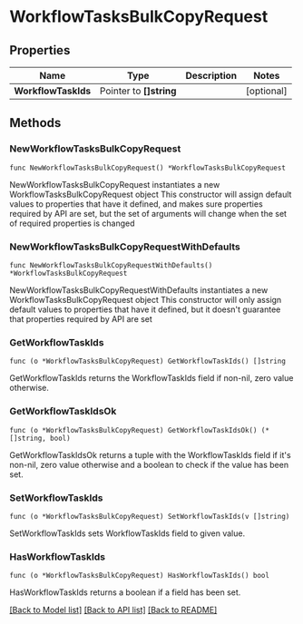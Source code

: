 # WorkflowTasksBulkCopyRequest

## Properties

Name | Type | Description | Notes
------------ | ------------- | ------------- | -------------
**WorkflowTaskIds** | Pointer to **[]string** |  | [optional] 

## Methods

### NewWorkflowTasksBulkCopyRequest

`func NewWorkflowTasksBulkCopyRequest() *WorkflowTasksBulkCopyRequest`

NewWorkflowTasksBulkCopyRequest instantiates a new WorkflowTasksBulkCopyRequest object
This constructor will assign default values to properties that have it defined,
and makes sure properties required by API are set, but the set of arguments
will change when the set of required properties is changed

### NewWorkflowTasksBulkCopyRequestWithDefaults

`func NewWorkflowTasksBulkCopyRequestWithDefaults() *WorkflowTasksBulkCopyRequest`

NewWorkflowTasksBulkCopyRequestWithDefaults instantiates a new WorkflowTasksBulkCopyRequest object
This constructor will only assign default values to properties that have it defined,
but it doesn't guarantee that properties required by API are set

### GetWorkflowTaskIds

`func (o *WorkflowTasksBulkCopyRequest) GetWorkflowTaskIds() []string`

GetWorkflowTaskIds returns the WorkflowTaskIds field if non-nil, zero value otherwise.

### GetWorkflowTaskIdsOk

`func (o *WorkflowTasksBulkCopyRequest) GetWorkflowTaskIdsOk() (*[]string, bool)`

GetWorkflowTaskIdsOk returns a tuple with the WorkflowTaskIds field if it's non-nil, zero value otherwise
and a boolean to check if the value has been set.

### SetWorkflowTaskIds

`func (o *WorkflowTasksBulkCopyRequest) SetWorkflowTaskIds(v []string)`

SetWorkflowTaskIds sets WorkflowTaskIds field to given value.

### HasWorkflowTaskIds

`func (o *WorkflowTasksBulkCopyRequest) HasWorkflowTaskIds() bool`

HasWorkflowTaskIds returns a boolean if a field has been set.


[[Back to Model list]](../README.md#documentation-for-models) [[Back to API list]](../README.md#documentation-for-api-endpoints) [[Back to README]](../README.md)


